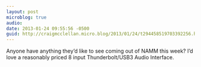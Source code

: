 ```yaml
---
layout: post
microblog: true
audio: 
date: 2013-01-24 09:55:56 -0500
guid: http://craigmcclellan.micro.blog/2013/01/24/t294458519703392256.html
---
```

Anyone have anything they’d like to see coming out of NAMM this week? I’d love a reasonably priced 8 input Thunderbolt/USB3 Audio Interface.
